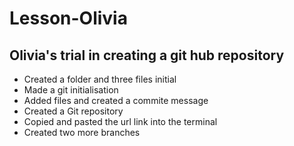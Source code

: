 # Lesson-Olivia
## Olivia's trial in creating a git hub repository
- Created a folder and three files initial
- Made a git initialisation
- Added files and created a commite message
- Created a Git repository
- Copied and pasted the url link into the terminal
- Created two more branches 